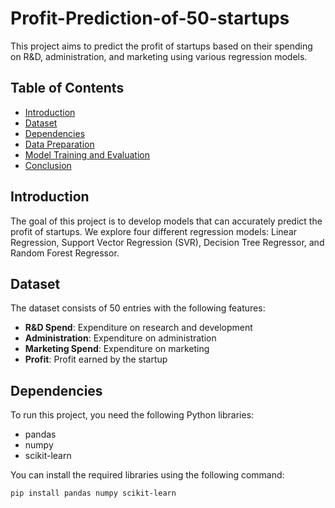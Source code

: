 # Profit-Prediction-of-50-startups
This project aims to predict the profit of startups based on their spending on R&D, administration, and marketing using various regression models.

## Table of Contents
- [Introduction](#introduction)
- [Dataset](#dataset)
- [Dependencies](#dependencies)
- [Data Preparation](#data-preparation)
- [Model Training and Evaluation](#model-training-and-evaluation)
- [Conclusion](#conclusion)

## Introduction
The goal of this project is to develop models that can accurately predict the profit of startups. We explore four different regression models: Linear Regression, Support Vector Regression (SVR), Decision Tree Regressor, and Random Forest Regressor.

## Dataset
The dataset consists of 50 entries with the following features:
- **R&D Spend**: Expenditure on research and development
- **Administration**: Expenditure on administration
- **Marketing Spend**: Expenditure on marketing
- **Profit**: Profit earned by the startup

## Dependencies
To run this project, you need the following Python libraries:
- pandas
- numpy
- scikit-learn

You can install the required libraries using the following command:
```bash
pip install pandas numpy scikit-learn
